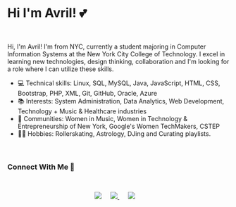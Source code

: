 
# Hi I'm Avril! 💕

<br>

Hi, I'm Avril! I'm from NYC, currently a student majoring in Computer Information Systems at the New York City College of Technology. I excel in learning new technologies, design thinking, collaboration and I'm looking for a role where I can utilize these skills.

* 💻 Technical skills: Linux, SQL, MySQL, Java, JavaScript, HTML, CSS, Bootstrap, PHP, XML, Git, GitHub, Oracle, Azure
* 📚 Interests: System Administration, Data Analytics, Web Development, Technology + Music & Healthcare industries
* 👥 Communities: Women in Music, Women in Technology & Entrepreneurship of New York, Google's Women TechMakers, CSTEP
* 🤸‍♀️ Hobbies: Rollerskating, Astrology, DJing and Curating playlists.
<br><br><br>

### Connect With Me 🔗
  
<br>

<p align="center">
<a href="https://www.linkedin.com/in/avrilkey/"><img src="https://img.shields.io/badge/linkedin-FC5F22?style=for-the-badge&logo=linkedin&logoColor=white" /></a>&nbsp;&nbsp;&nbsp;&nbsp;
<a href="https://twitter.com/ave_irl"><img src="https://img.shields.io/badge/Twitter-1025a1?style=for-the-badge&logo=twitter&logoColor=white" /> </a>&nbsp;&nbsp;&nbsp;&nbsp;
<a href="https://open.spotify.com/user/be2llv68ztkzjzovyy5ebl1we?si=05sXSejyQsCECUykgYLB_A"><img src="https://img.shields.io/badge/Spotify-1ED760?&style=for-the-badge&logo=spotify&logoColor=white" /></a>&nbsp;&nbsp;&nbsp;&nbsp;
  

  

  



